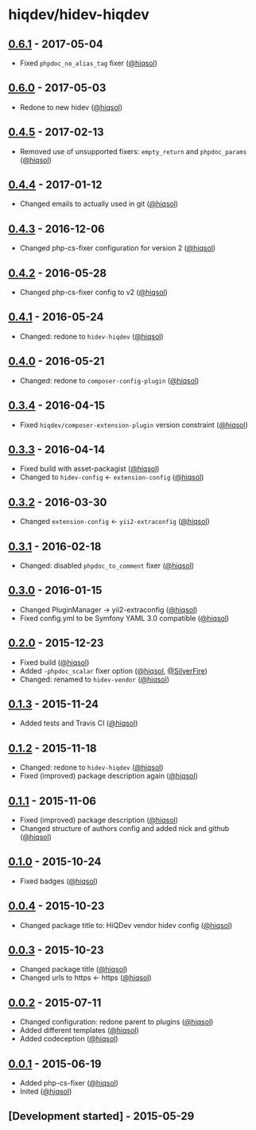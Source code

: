 # hiqdev/hidev-hiqdev

## [0.6.1] - 2017-05-04

- Fixed `phpdoc_no_alias_tag` fixer ([@hiqsol])

## [0.6.0] - 2017-05-03

- Redone to new hidev ([@hiqsol])

## [0.4.5] - 2017-02-13

- Removed use of unsupported fixers: `empty_return` and `phpdoc_params` ([@hiqsol])

## [0.4.4] - 2017-01-12

- Changed emails to actually used in git ([@hiqsol])

## [0.4.3] - 2016-12-06

- Changed php-cs-fixer configuration for version 2 ([@hiqsol])

## [0.4.2] - 2016-05-28

- Changed php-cs-fixer config to v2 ([@hiqsol])

## [0.4.1] - 2016-05-24

- Changed: redone to `hidev-hiqdev` ([@hiqsol])

## [0.4.0] - 2016-05-21

- Changed: redone to `composer-config-plugin` ([@hiqsol])

## [0.3.4] - 2016-04-15

- Fixed `hiqdev/composer-extension-plugin` version constraint ([@hiqsol])

## [0.3.3] - 2016-04-14

- Fixed build with asset-packagist ([@hiqsol])
- Changed to `hidev-config` <- `extension-config` ([@hiqsol])

## [0.3.2] - 2016-03-30

- Changed `extension-config` <- `yii2-extraconfig` ([@hiqsol])

## [0.3.1] - 2016-02-18

- Changed: disabled `phpdoc_to_comment` fixer ([@hiqsol])

## [0.3.0] - 2016-01-15

- Changed PluginManager -> yii2-extraconfig ([@hiqsol])
- Fixed config.yml to be Symfony YAML 3.0 compatible ([@hiqsol])

## [0.2.0] - 2015-12-23

- Fixed build ([@hiqsol])
- Added `-phpdoc_scalar` fixer option ([@hiqsol], [@SilverFire])
- Changed: renamed to `hidev-vendor` ([@hiqsol])

## [0.1.3] - 2015-11-24

- Added tests and Travis CI ([@hiqsol])

## [0.1.2] - 2015-11-18

- Changed: redone to `hidev-hiqdev` ([@hiqsol])
- Fixed (improved) package description again ([@hiqsol])

## [0.1.1] - 2015-11-06

- Fixed (improved) package description ([@hiqsol])
- Changed structure of authors config and added nick and github ([@hiqsol])

## [0.1.0] - 2015-10-24

- Fixed badges ([@hiqsol])

## [0.0.4] - 2015-10-23

- Changed package title to: HiQDev vendor hidev config ([@hiqsol])

## [0.0.3] - 2015-10-23

- Changed package title ([@hiqsol])
- Changed urls to https <- https ([@hiqsol])

## [0.0.2] - 2015-07-11

- Changed configuration: redone parent to plugins ([@hiqsol])
- Added different templates ([@hiqsol])
- Added codeception ([@hiqsol])

## [0.0.1] - 2015-06-19

- Added php-cs-fixer ([@hiqsol])
- Inited ([@hiqsol])

## [Development started] - 2015-05-29

[@hiqsol]: https://github.com/hiqsol
[sol@hiqdev.com]: https://github.com/hiqsol
[@SilverFire]: https://github.com/SilverFire
[d.naumenko.a@gmail.com]: https://github.com/SilverFire
[@tafid]: https://github.com/tafid
[andreyklochok@gmail.com]: https://github.com/tafid
[@BladeRoot]: https://github.com/BladeRoot
[bladeroot@gmail.com]: https://github.com/BladeRoot
[Under development]: https://github.com/hiqdev/hidev-hiqdev/compare/0.6.0...HEAD
[0.4.3]: https://github.com/hiqdev/hidev-hiqdev/compare/0.4.2...0.4.3
[0.4.2]: https://github.com/hiqdev/hidev-hiqdev/compare/0.4.1...0.4.2
[0.4.1]: https://github.com/hiqdev/hidev-hiqdev/compare/0.4.0...0.4.1
[0.4.0]: https://github.com/hiqdev/hidev-hiqdev/compare/0.3.4...0.4.0
[0.3.4]: https://github.com/hiqdev/hidev-hiqdev/compare/0.3.3...0.3.4
[0.3.3]: https://github.com/hiqdev/hidev-hiqdev/compare/0.3.2...0.3.3
[0.3.2]: https://github.com/hiqdev/hidev-hiqdev/compare/0.3.1...0.3.2
[0.3.1]: https://github.com/hiqdev/hidev-hiqdev/compare/0.3.0...0.3.1
[0.3.0]: https://github.com/hiqdev/hidev-hiqdev/compare/0.2.0...0.3.0
[0.2.0]: https://github.com/hiqdev/hidev-hiqdev/compare/0.1.3...0.2.0
[0.1.3]: https://github.com/hiqdev/hidev-hiqdev/compare/0.1.2...0.1.3
[0.1.2]: https://github.com/hiqdev/hidev-hiqdev/compare/0.1.1...0.1.2
[0.1.1]: https://github.com/hiqdev/hidev-hiqdev/compare/0.1.0...0.1.1
[0.1.0]: https://github.com/hiqdev/hidev-hiqdev/compare/0.0.4...0.1.0
[0.0.4]: https://github.com/hiqdev/hidev-hiqdev/compare/0.0.3...0.0.4
[0.0.3]: https://github.com/hiqdev/hidev-hiqdev/compare/0.0.2...0.0.3
[0.0.2]: https://github.com/hiqdev/hidev-hiqdev/compare/0.0.1...0.0.2
[0.0.1]: https://github.com/hiqdev/hidev-hiqdev/releases/tag/0.0.1
[0.4.4]: https://github.com/hiqdev/hidev-hiqdev/compare/0.4.3...0.4.4
[0.4.5]: https://github.com/hiqdev/hidev-hiqdev/compare/0.4.4...0.4.5
[0.6.0]: https://github.com/hiqdev/hidev-hiqdev/compare/0.4.5...0.6.0
[0.6.1]: https://github.com/hiqdev/hidev-hiqdev/compare/0.6.0...0.6.1
